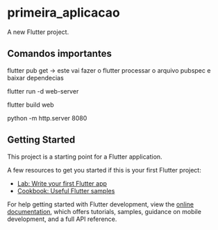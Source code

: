 # primeira_aplicacao

A new Flutter project.

## Comandos importantes

flutter pub get -> este vai fazer o flutter processar o arquivo pubspec e baixar dependecias

flutter run -d web-server

flutter build web

python -m http.server 8080

## Getting Started

This project is a starting point for a Flutter application.

A few resources to get you started if this is your first Flutter project:

- [Lab: Write your first Flutter app](https://docs.flutter.dev/get-started/codelab)
- [Cookbook: Useful Flutter samples](https://docs.flutter.dev/cookbook)

For help getting started with Flutter development, view the
[online documentation](https://docs.flutter.dev/), which offers tutorials,
samples, guidance on mobile development, and a full API reference.
